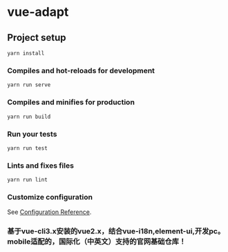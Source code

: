 # vue-adapt

## Project setup
```
yarn install
```

### Compiles and hot-reloads for development
```
yarn run serve
```

### Compiles and minifies for production
```
yarn run build
```

### Run your tests
```
yarn run test
```

### Lints and fixes files
```
yarn run lint
```

### Customize configuration
See [Configuration Reference](https://cli.vuejs.org/config/).

### 基于vue-cli3.x安装的vue2.x，结合vue-i18n,element-ui,开发pc。mobile适配的，国际化（中英文）支持的官网基础仓库！

